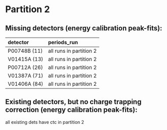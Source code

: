 # Partition 2

## Missing detectors (energy calibration peak-fits):

| detector     | periods_run             |
|:------------ |:----------------------- |
| P00748B (11) | all runs in partition 2 |
| V01415A (13) | all runs in partition 2 |
| P00712A (26) | all runs in partition 2 |
| V01387A (71) | all runs in partition 2 |
| V01406A (84) | all runs in partition 2 |

## Existing detectors, but no charge trapping correction (energy calibration peak-fits):

all existing dets have ctc in partition 2
